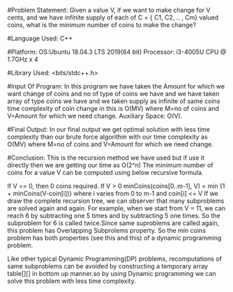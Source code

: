 #Problem Statement: 
Given a value V, if we want to make change for V cents, and we have infinite supply of each of C = { C1, C2, .. , Cm} valued coins, 
what is the minimum number of coins to make the change?

#Language Used: 
C++


#Platform:
OS:Ubuntu 18.04.3 LTS 2019(64 bit)
Processor: i3-4005U CPU @ 1.7GHz x 4

#Library Used:
<bits/stdc++.h>
<chrono>



#Input Of Program:
In this program we have taken the Amount for which we want change of coins and no of type of coins we have and we have
taken array of type coins we have and we taken supply as infinite of same coins 
time complexity of coin change in this is O(MV)	where M=no of coins and V=Amount for which we need change.
Auxiliary Space: O(V).


#Final Output:
In our final output we get optimal solution with less time complexity than our brute force algorithm with our time
complexity as O(MV)	where M=no of coins and V=Amount for which we need change.

#Conclusion:
This is the recursion method we have used but if use it directly then we are getting our time as O(2^n)
The minimum number of coins for a value V can be computed using below recursive formula.

If V == 0, then 0 coins required.
If V > 0
   minCoins(coins[0..m-1], V) = min {1 + minCoins(V-coin[i])} 
                               where i varies from 0 to m-1 
                               and coin[i] <= V 
If we draw the complete recursion tree, we can observer that many subproblems are solved again and again. 
For example, when we start from V = 11, we can reach 6 by subtracting one 5 times and by subtracting 5 one times. 
So the subproblem for 6 is called twice.Since same suproblems are called again, this problem has Overlapping Subprolems property. 
So the min coins problem has both properties (see this and this) of a dynamic programming problem. 

Like other typical Dynamic Programming(DP) problems, recomputations of same subproblems can be avoided by constructing a temporary array 
table[][] in bottom up manner.so by using Dynamic programming we can solve this problem with less time complexity.
